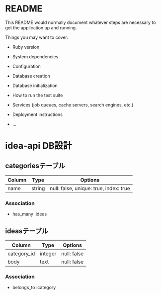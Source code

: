 # README

This README would normally document whatever steps are necessary to get the
application up and running.

Things you may want to cover:

* Ruby version

* System dependencies

* Configuration

* Database creation

* Database initialization

* How to run the test suite

* Services (job queues, cache servers, search engines, etc.)

* Deployment instructions

* ...

# idea-api DB設計
## categoriesテーブル
|Column|Type|Options|
|------|----|-------|
|name|string|null: false, unique: true, index: true|
### Association
- has_many :ideas

## ideasテーブル
|Column|Type|Options|
|------|----|-------|
|category_id|integer|null: false|
|body|text|null: false|
### Association
- belongs_to :category
